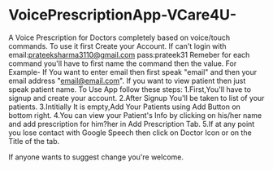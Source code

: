 # VoicePrescriptionApp-VCare4U-
A Voice Prescription for Doctors completely based on voice/touch commands. To use it first Create your Account. If can't login with email:prateeksharma3110@gmail.com pass:prateek31
Remeber for each command  you'll have to first name the command then the value. For Example- If You want to enter email then first speak "email" and then your email address "email@email.com".
If you want to view patient then just speak patient name.
To Use App follow these steps:
1.First,You'll have to signup and create your account.
2.After Signup You'll be taken to list of your patients.
3.Intitially It is empty,Add Your Patients using Add Button on bottom right.
4.You can view your Patient's Info by clicking on his/her name and add prescription for him?her in Add Prescription Tab.
5.If at any point you lose contact with Google Speech then click on Doctor Icon or on the Title of the tab.

If anyone wants to suggest change you're welcome.
